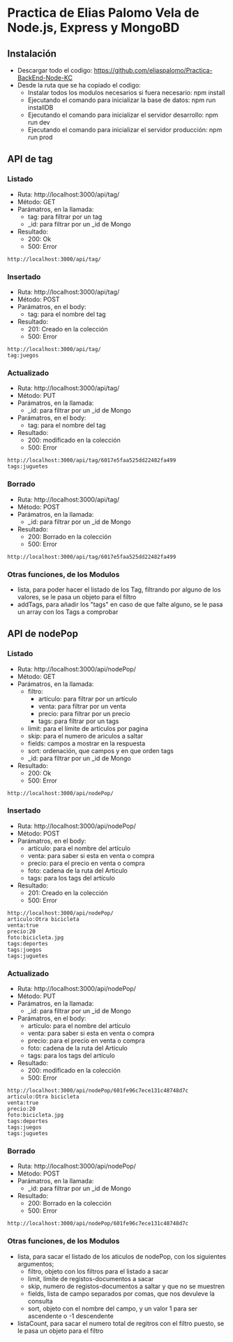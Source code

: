 # Practica de Elias Palomo Vela de Node.js, Express y MongoBD

## Instalación
* Descargar todo el codigo: https://github.com/eliaspalomo/Practica-BackEnd-Node-KC
* Desde la ruta que se ha copiado el codigo:
   * Instalar todos los modulos necesarios si fuera necesario: npm install
   * Ejecutando el comando para inicializar la base de datos: npm run installDB
   * Ejecutando el comando para inicializar el servidor desarrollo: npm run dev
   * Ejecutando el comando para inicializar el servidor producción: npm run prod

## API de tag
### Listado
 * Ruta: http://localhost:3000/api/tag/
 * Método: GET
 * Parámatros, en la llamada:
    * tag: para filtrar por un tag
    * _id: para filtrar por un _id de Mongo
 * Resultado:
    * 200: Ok
    * 500: Error
~~~
http://localhost:3000/api/tag/
~~~

### Insertado
 * Ruta: http://localhost:3000/api/tag/
 * Método: POST
 * Parámatros, en el body:
    * tag: para el nombre del tag
 * Resultado:
    * 201: Creado en la colección
    * 500: Error
~~~
http://localhost:3000/api/tag/
tag:juegos
~~~

### Actualizado
 * Ruta: http://localhost:3000/api/tag/
 * Método: PUT
 * Parámatros, en la llamada:
    * _id: para filtrar por un _id de Mongo
 * Parámatros, en el body:
    * tag: para el nombre del tag
 * Resultado:
    * 200: modificado en la colección
    * 500: Error
~~~
http://localhost:3000/api/tag/6017e5faa525dd22482fa499
tags:juguetes
~~~

### Borrado
 * Ruta: http://localhost:3000/api/tag/
 * Método: POST
 * Parámatros, en la llamada:
    * _id: para filtrar por un _id de Mongo
 * Resultado:
    * 200: Borrado en la colección
    * 500: Error
~~~
http://localhost:3000/api/tag/6017e5faa525dd22482fa499
~~~

### Otras funciones, de los Modulos
* lista, para poder hacer el listado de los Tag, filtrando por alguno de los valores, se le pasa un objeto para el filtro
* addTags, para añadir los "tags" en caso de que falte alguno, se le pasa un array con los Tags a comprobar

## API de nodePop
### Listado
 * Ruta: http://localhost:3000/api/nodePop/
 * Método: GET
 * Parámatros, en la llamada:
    * filtro:
        * artículo: para filtrar por un artículo
        * venta: para filtrar por un venta
        * precio: para filtrar por un precio
        * tags: para filtrar por un tags
    * limit: para el límite de artículos por pagina
    * skip: para el numero de ariculos a saltar
    * fields: campos a mostrar en la respuesta
    * sort: ordenación, que campos y en que orden
    tags
    * _id: para filtrar por un _id de Mongo
 * Resultado:
    * 200: Ok
    * 500: Error
~~~
http://localhost:3000/api/nodePop/
~~~

### Insertado
 * Ruta: http://localhost:3000/api/nodePop/
 * Método: POST
 * Parámatros, en el body:
    * artículo: para el nombre del artículo
    * venta: para saber si esta en venta o compra
    * precio: para el precio en venta o compra
    * foto: cadena de la ruta del Articulo
    * tags: para los tags del artículo
 * Resultado:
    * 201: Creado en la colección
    * 500: Error
~~~
http://localhost:3000/api/nodePop/
articulo:Otra bicicleta
venta:true
precio:20
foto:bicicleta.jpg
tags:deportes
tags:juegos
tags:juguetes
~~~

### Actualizado
 * Ruta: http://localhost:3000/api/nodePop/
 * Método: PUT
 * Parámatros, en la llamada:
    * _id: para filtrar por un _id de Mongo
 * Parámatros, en el body:
    * artículo: para el nombre del artículo
    * venta: para saber si esta en venta o compra
    * precio: para el precio en venta o compra
    * foto: cadena de la ruta del Articulo
    * tags: para los tags del artículo
 * Resultado:
    * 200: modificado en la colección
    * 500: Error
~~~
http://localhost:3000/api/nodePop/601fe96c7ece131c48748d7c
articulo:Otra bicicleta
venta:true
precio:20
foto:bicicleta.jpg
tags:deportes
tags:juegos
tags:juguetes
~~~

### Borrado
 * Ruta: http://localhost:3000/api/nodePop/
 * Método: POST
 * Parámatros, en la llamada:
    * _id: para filtrar por un _id de Mongo
 * Resultado:
    * 200: Borrado en la colección
    * 500: Error
~~~
http://localhost:3000/api/nodePop/601fe96c7ece131c48748d7c
~~~

### Otras funciones, de los Modulos
* lista, para sacar el listado de los aticulos de nodePop, con los siguientes argumentos;
   * filtro, objeto con los filtros para el listado a sacar
   * limit, limite de registos-documentos a sacar
   * skip, numero de registos-documentos a saltar y que no se muestren
   * fields, lista de campo separados por comas, que nos devuleve la consulta
   * sort, objeto con el nombre del campo, y un valor 1 para ser ascendente o -1 descendente
* listaCount, para sacar el numero total de regitros con el filtro puesto, se le pasa un objeto para el filtro
